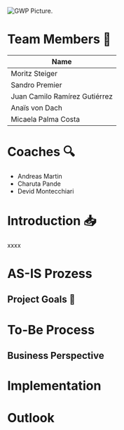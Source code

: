 ![GWP Picture.](https://www.google.com/maps/contrib/106032049836634214420/photos/@47.3664882,8.5327165,3a,75y,90t/data=!3m7!1e2!3m5!1sAF1QipMThA9lO9eTOYULh87er_suSkm2386nq5kteTw7!2e10!6shttps:%2F%2Flh5.googleusercontent.com%2Fp%2FAF1QipMThA9lO9eTOYULh87er_suSkm2386nq5kteTw7%3Dw586-h260-k-no!7i2000!8i887!4m3!8m2!3m1!1e1?entry=ttu&g_ep=EgoyMDI1MDMyNS4xIKXMDSoJLDEwMjExNDUzSAFQAw%3D%3D)



# Team Members 👥
| Name |
| ------------- |
| Moritz Steiger | 
| Sandro Premier | 
| Juan Camilo Ramírez Gutiérrez | 
| Anaïs von Dach | 
| Micaela Palma Costa | 

# Coaches 🔍
- Andreas Martin
- Charuta Pande
- Devid Montecchiari

 # Introduction 📥
 xxxx

 # AS-IS Prozess

 ## Project Goals :checkered_flag:

# To-Be Process

## Business Perspective

# Implementation

# Outlook




